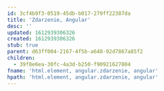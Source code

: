 ```yaml
---
id: 3cf4b9f3-0519-45db-b017-279ff22387da
title: 'Zdarzenie, Angular'
desc: ''
updated: 1612939306326
created: 1612939306326
stub: true
parent: d63ff004-2167-4f5b-a648-92d7867a85f2
children:
  - 39f8e6ea-30fc-4a3d-b250-f90921627804
fname: 'html.element, angular.zdarzenie, angular'
hpath: 'html.element, angular.zdarzenie, angular'
---
```



